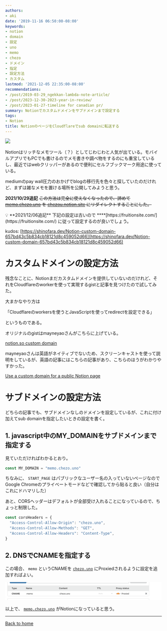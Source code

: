 ```yaml
---
authors:
- aki
date: '2019-11-16 06:50:00-08:00'
keywords:
- notion
- domain
- 設定
- uno
- memo
- chezo
- ドメイン
- 指定
- 設定方法
- カスタム
lastmod: '2021-12-05 22:35:00-08:00'
recommendations:
- /post/2019-03-29_ngekkan-lambda-note-article/
- /post/2023-12-30-2023-year-in-review/
- /post/2023-01-27-timeline for canadian pr/
summary: Notionでカスタムドメインをサブドメインまで設定する
tags:
- Notion
title: NotionのページをCloudflareでsub domainに転送する
---
```


![](https://images.unsplash.com/photo-1512314889357-e157c22f938d?ixlib=rb-1.2.1&q=85&fm=jpg&crop=entropy&cs=srgb)

Notionはリッチなメモツール（？）としてじわじわと人気が出ている。モバイルアプリでもPCでも書けるのでメモ書きや調べ物をするのにも重宝しているし、最近ではwebクリッパーがあるので便利にセルフブックマーク用途に使っている。

mediumのpay wall圧力のおかげでblogの移行先を色々と探していたのだけれど、まずは雑なメモを置ける場所を公開してみようと思う。

**2021/10/29追記**
~~この方法は完全に使えなくなったので、諦めて [memo.chezo.uno](http://memo.chezo.uno) を [chezou.notion.site](http://chezou.notion.site) にリダイレクトすることにした。~~

<aside>
💡 **2021/12/06追記**
下記の設定は古いので ****[https://fruitionsite.com/](https://fruitionsite.com/) に従って設定するのが良いでしょう。

kudos: [https://shinofara.dev/Notion-custom-domain-657bd43c5b834cb18121d8c459052d66](https://shinofara.dev/Notion-custom-domain-657bd43c5b834cb18121d8c459052d66)

</aside>

# カスタムドメインの設定方法

残念なことに、Notionまだカスタムドメインを提供していないのだけれど、それをCloudflareのworkerを使って実現するgistと記事を見つけたので試してみた。

大まかなやり方は

「Cloudflareのworkersを使うとJavaScriptを使ってredirectを設定できる」

というものである。

オリジナルのgistはmayneyaoさんがこちらに上げている。

[notion.so custom domain](https://gist.github.com/mayneyao/b9fefc9625b76f70488e5d8c2a99315d)

mayneyaoさんは英語がネイティブでないため、スクリーンキャストを使って説明をしているが、英語の記事にはこちらの記事があり、こちらのほうがわかりやすかった。

[Use a custom domain for a public Notion page](https://notion-tricks.com/Use-a-custom-domain-for-a-public-Notion-page-c65c2475c520432e8bd87195edf7c464)

# サブドメインの設定方法

どちらの記事でも、サブドメインなしのドメインを設定しているが、これに付け加えてsub domainを指定したいときの設定を書く。

## 1. javascript中のMY_DOMAINをサブドメインまで指定する

見ていただければわかるとおり。

```jsx
const MY_DOMAIN = "memo.chezo.uno"
```

ちなみに、 `START_PAGE` はパブリックなユーザー名の入っていないページなのでGoogle Chromeのプライベートモードなどで確認してから貼ると良い（自分はこれにドハマリした）

あと、CORSヘッダーはデフォルトが全部受け入れることになっているので、ちょっと制限した。

```jsx
const corsHeaders = {
  "Access-Control-Allow-Origin": "chezo.uno",
  "Access-Control-Allow-Methods": "GET",
  "Access-Control-Allow-Headers": "Content-Type",
}
```

## 2. DNSでCNAMEを指定する

この場合、 `memo` というCNAMEを [`chezo.uno`](http://chezo.uno) にProxiedされるように設定を追加すればよい。

![](Untitled.png)

以上で、 [`memo.chezo.uno`](http://memo.chezo.uno) がNotionになっていると思う。

---

[Back to home](https://memo.chezo.uno/)